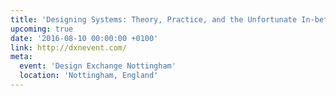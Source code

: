 ```yaml
---
title: 'Designing Systems: Theory, Practice, and the Unfortunate In-between'
upcoming: true
date: '2016-08-10 00:00:00 +0100'
link: http://dxnevent.com/
meta:
  event: 'Design Exchange Nottingham'
  location: 'Nottingham, England'
---
```

